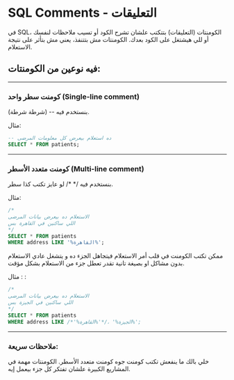 # SQL Comments - التعليقات

في SQL، الكومنتات (التعليقات) بتتكتب علشان تشرح الكود أو تسيب ملاحظات لنفسك أو للي هيشتغل على الكود بعدك. الكومنتات مش بتتنفذ، يعني مش بتأثر على نتيجة الاستعلام.



## فيه نوعين من الكومنتات:

---

### كومنت سطر واحد (Single-line comment)

بنستخدم فيه -- (شرطة شرطة).

مثال:
```sql
-- ده استعلام بيعرض كل معلومات المرضى
SELECT * FROM patients;
```


---

### كومنت متعدد الأسطر (Multi-line comment)

بنستخدم فيه /* */ لو عايز تكتب كذا سطر.

مثال:
```sql
/*
الاستعلام ده بيعرض بيانات المرضى
اللي ساكنين في القاهرة بس
*/
SELECT * FROM patients
WHERE address LIKE '%القاهرة%';
```

ممكن تكتب الكومنت في قلب أمر الاستعلام فيتجاهل الجزء ده و يتشغل عادي الاستعلام بدون مشاكل او بصيغة تانية تقدر تعطل جزء من الاستعلام بشكل مؤقت.

مثال :
:
```sql
/*
الاستعلام ده بيعرض بيانات المرضى
اللي ساكنين في الجيزة بس
*/
SELECT * FROM patients
WHERE address LIKE /*'%الجيزة%' ،/*'%القاهرة%';
```


---
### ملاحظات سريعة:

خلي بالك ما ينفعش تكتب كومنت جوه كومنت متعدد الأسطر.
الكومنتات مهمة في المشاريع الكبيرة علشان تفتكر كل جزء بيعمل إيه.
